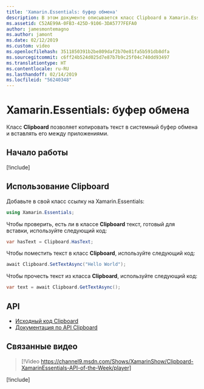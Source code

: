 ```yaml
---
title: 'Xamarin.Essentials: буфер обмена'
description: В этом документе описывается класс Clipboard в Xamarin.Essentials, который позволяет копировать текст в системный буфер обмена и вставлять его между приложениями.
ms.assetid: C52AE99A-0FB3-425D-9106-3DA5777FEFA0
author: jamesmontemagno
ms.author: jamont
ms.date: 02/12/2019
ms.custom: video
ms.openlocfilehash: 3511850391b2be809daf2b70e81fa5b591db8dfa
ms.sourcegitcommit: c6ff24b524d025d7e87b7b9c25f04c740dd93497
ms.translationtype: HT
ms.contentlocale: ru-RU
ms.lasthandoff: 02/14/2019
ms.locfileid: "56240348"
---
```

# <a name="xamarinessentials-clipboard"></a>Xamarin.Essentials: буфер обмена

Класс **Clipboard** позволяет копировать текст в системный буфер обмена и вставлять его между приложениями.

## <a name="get-started"></a>Начало работы

[!include[](~/essentials/includes/get-started.md)]

## <a name="using-clipboard"></a>Использование Clipboard

Добавьте в свой класс ссылку на Xamarin.Essentials:

```csharp
using Xamarin.Essentials;
```

Чтобы проверить, есть ли в классе **Clipboard** текст, готовый для вставки, используйте следующий код:

```csharp
var hasText = Clipboard.HasText;
```

Чтобы поместить текст в класс **Clipboard**, используйте следующий код:

```csharp
await Clipboard.SetTextAsync("Hello World");
```

Чтобы прочесть текст из класса **Clipboard**, используйте следующий код:

```csharp
var text = await Clipboard.GetTextAsync();
```

## <a name="api"></a>API

- [Исходный код Clipboard](https://github.com/xamarin/Essentials/tree/master/Xamarin.Essentials/Clipboard)
- [Документация по API Clipboard](xref:Xamarin.Essentials.Clipboard)

## <a name="related-video"></a>Связанные видео

> [!Video https://channel9.msdn.com/Shows/XamarinShow/Clipboard-XamarinEssentials-API-of-the-Week/player]

[!include[](~/essentials/includes/xamarin-show-essentials.md)]
